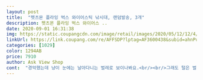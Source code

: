 ```yaml
---
layout: post 
title:  "펫츠몬 플라잉 벅스 와이어스틱 낚시대, 랜덤발송, 3개" 
description: 펫츠몬 플라잉 벅스 와이어스 ..
date: 2020-09-01 16:31:38 
img: https://static.coupangcdn.com/image/retail/images/2020/05/12/12/4/665385ec-14de-44ce-ae50-5b94e879d5ef.jpg 
linkUrl: https://link.coupang.com/re/AFFSDP?lptag=AF3600438&subid=ahnPublicAsk&pageKey=1582815499&itemId=2705750145&vendorItemId=70696051478&traceid=V0-113-ad63be2bc3b4c798 
categories: [1029] 
color: 1294AB 
price: 7910 
author: Ask View Shop 
cont:  "경악했는데 냥이 눈에는 날아다니는 벌레로 보이나봐요.<br/><br/>그래도 털은 벌써 하나 끝났네요<br/>그럼 된거에요^^<br/>그만큼 아이가 좋아해요<br/>대박 아이템이에요굿굿!!!<br/>비닐 뜯기도 전에 고양이가 난리가 났어요! 너무 좋아하고 제가 안 놀아줘도 혼자 갖고 놀아요 첫날부터 깃털은 다 뜯었지만... <br/> 나중에 또 구매하고 싶어요<br/>역동적인 힘을 보여주고<br/>이럴수가.<br/>.<br/> 미친듯이 좋아해요 (」ロ)」 !!!<br/>재구매의사100이에요<br/>집착을 보여주는 미저리 냥의 모습!!♥（ﾉ´∀`）<br/>처음 물건받고 뭐 이리 작아!! 하고<br/>플라스틱봉이 아니라 좋아요<br/>" 
---
```

